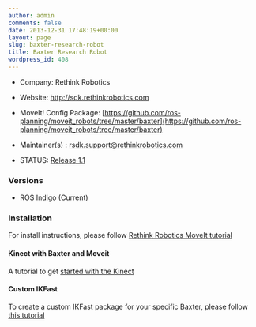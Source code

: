 ```yaml
---
author: admin
comments: false
date: 2013-12-31 17:48:19+00:00
layout: page
slug: baxter-research-robot
title: Baxter Research Robot
wordpress_id: 408
---
```



	
  * Company: Rethink Robotics

	
  * Website: http://sdk.rethinkrobotics.com

	
  * MoveIt! Config Package: [https://github.com/ros-planning/moveit_robots/tree/master/baxter](https://github.com/ros-planning/moveit_robots/tree/master/baxter)

	
  * Maintainer(s) : rsdk.support@rethinkrobotics.com

	
  * STATUS: [Release 1.1](/about/moveit-status#status-code-robots)




### Versions





	
  * ROS Indigo (Current)




### Installation


For install instructions, please follow [Rethink Robotics MoveIt tutorial](http://sdk.rethinkrobotics.com/wiki/MoveIt_Tutorial)

#### Kinect with Baxter and Moveit
A tutorial to get [started with the Kinect](http://sdk.rethinkrobotics.com/wiki/Kinect_basics)

#### Custom IKFast
To create a custom IKFast package for your specific Baxter, please follow [this tutorial](http://sdk.rethinkrobotics.com/wiki/Custom_IKFast_for_your_Baxter)

